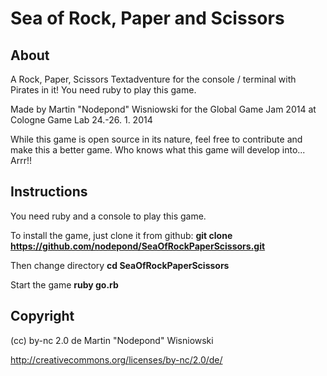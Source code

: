 Sea of Rock, Paper and Scissors
===============================

About
-----

A Rock, Paper, Scissors Textadventure for the console / terminal with Pirates in it! You need ruby to play this game.

Made by Martin "Nodepond" Wisniowski for the Global Game Jam 2014 at Cologne Game Lab 24.-26. 1. 2014


While this game is open source in its nature, feel free to contribute and make this a better game. Who knows what this game will develop into... Arrr!!


Instructions
------------

You need ruby and a console to play this game.

To install the game, just clone it from github:
**git clone https://github.com/nodepond/SeaOfRockPaperScissors.git**

Then change directory
**cd SeaOfRockPaperScissors**

Start the game
**ruby go.rb**

Copyright
---------

(cc) by-nc 2.0 de 
Martin "Nodepond" Wisniowski

http://creativecommons.org/licenses/by-nc/2.0/de/